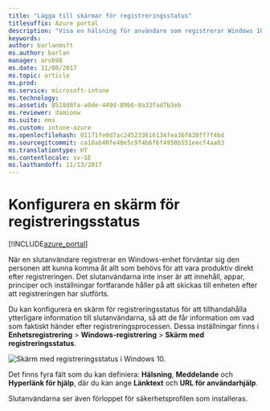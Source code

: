 ```yaml
---
title: "Lägga till skärmar för registreringsstatus"
titlesuffix: Azure portal
description: "Visa en hälsning för användare som registrerar Windows 10-enheter."
keywords: 
author: barlanmsft
ms.author: barlan
manager: arob98
ms.date: 11/08/2017
ms.topic: article
ms.prod: 
ms.service: microsoft-intune
ms.technology: 
ms.assetid: 8518d8fa-a0de-449d-89b6-8a33fad7b3eb
ms.reviewer: damionw
ms.suite: ems
ms.custom: intune-azure
ms.openlocfilehash: 01171fe0d7ac245233616134fea36f830ff7f4bd
ms.sourcegitcommit: ca10ab40fe40e5c9f4b6f6f4950b551eecf4aa03
ms.translationtype: HT
ms.contentlocale: sv-SE
ms.lasthandoff: 11/13/2017
---
```

# <a name="set-up-an-enrollment-status-screen"></a>Konfigurera en skärm för registreringsstatus

[!INCLUDE[azure_portal](./includes/azure_portal.md)]

När en slutanvändare registrerar en Windows-enhet förväntar sig den personen att kunna komma åt allt som behövs för att vara produktiv direkt efter registreringen. Det slutanvändarna inte inser är att innehåll, appar, principer och inställningar fortfarande håller på att skickas till enheten efter att registreringen har slutförts.

Du kan konfigurera en skärm för registreringsstatus för att tillhandahålla ytterligare information till slutanvändarna, så att de får information om vad som faktiskt händer efter registreringsprocessen. Dessa inställningar finns i **Enhetsregistrering** > **Windows-registrering** > **Skärm med registreringsstatus**.

![Skärm med registreringsstatus i Windows 10.](./media/win10-enrollment-status-admin-setup.png)

Det finns fyra fält som du kan definiera: **Hälsning**, **Meddelande** och **Hyperlänk för hjälp**, där du kan ange **Länktext** och **URL för användarhjälp**.

Slutanvändarna ser även förloppet för säkerhetsprofilen som installeras. 
